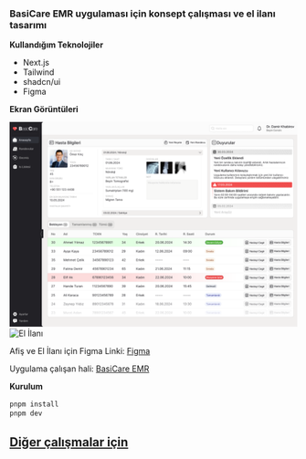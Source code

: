 ### BasiCare EMR uygulaması için konsept çalışması ve el ilanı tasarımı

**Kullandığım Teknolojiler**

- Next.js
- Tailwind
- shadcn/ui
- Figma


**Ekran Görüntüleri**

![Uygulama Tasarımı](uygulama-ve-el-ilanı/site-tasarımı.png)
![El İlanı](uygulama-ve-el-ilanı/el-ilanı-tasarımı.png)

Afiş ve El İlanı için Figma Linki: [Figma](https://www.figma.com/design/Xgt3JHi9NcHtn4hOjdOmrV/Electronic-Medical-Record?node-id=0-1&t=manHWg4hHQp4zL6R-1)

Uygulama çalışan hali: [BasiCare EMR](https://emr-system-nine.vercel.app)


**Kurulum**

```bash
pnpm install
pnpm dev
```

## [Diğer çalışmalar için](https://github.com/imhalid/emr-system/tree/main/di%C4%9Fer-%C3%A7al%C4%B1%C5%9Fmalar)